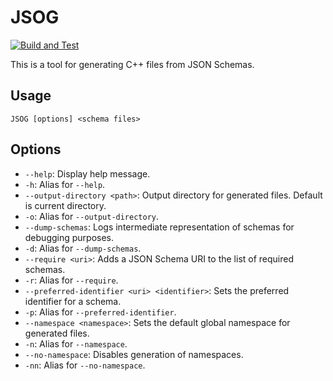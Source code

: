 # JSOG
[![Build and Test](https://github.com/sakars/JSOG/actions/workflows/cmake-single-platform.yml/badge.svg)](https://github.com/sakars/JSOG/actions/workflows/cmake-single-platform.yml)

This is a tool for generating C++ files from JSON Schemas.

## Usage
`JSOG [options] <schema files>`

## Options
- `--help`: Display help message.
- `-h`: Alias for `--help`.
- `--output-directory <path>`: Output directory for generated files. Default is current directory.
- `-o`: Alias for `--output-directory`.
- `--dump-schemas`: Logs intermediate representation of schemas
for debugging purposes.
- `-d`: Alias for `--dump-schemas`.
- `--require <uri>`: Adds a JSON Schema URI to the list of required schemas.
- `-r`: Alias for `--require`.
- `--preferred-identifier <uri> <identifier>`: Sets the preferred identifier for a schema.
- `-p`: Alias for `--preferred-identifier`.
- `--namespace <namespace>`: Sets the default global namespace for generated files.
- `-n`: Alias for `--namespace`.
- `--no-namespace`: Disables generation of namespaces.
- `-nn`: Alias for `--no-namespace`.
